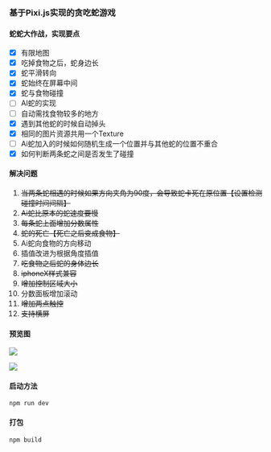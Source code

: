 ### 基于Pixi.js实现的贪吃蛇游戏
#### 蛇蛇大作战，实现要点
- [x] 有限地图
- [x] 吃掉食物之后，蛇身边长
- [x] 蛇平滑转向
- [x] 蛇始终在屏幕中间
- [x] 蛇与食物碰撞
- [ ] AI蛇的实现
- [ ] 自动需找食物较多的地方
- [x] 遇到其他蛇的时候自动掉头
- [x] 相同的图片资源共用一个Texture
- [ ] Ai蛇加入的时候如何随机生成一个位置并与其他蛇的位置不重合
- [x] 如何判断两条蛇之间是否发生了碰撞

#### 解决问题
1. ~~当两条蛇相遇的时候如果方向夹角为90度，会导致蛇卡死在原位置【设置检测碰撞时间间隔】~~
2. ~~Ai蛇比原本的蛇速度要慢~~
3. ~~每条蛇上面增加分数属性~~
4. ~~蛇的死亡【死亡之后变成食物】~~
5. Ai蛇向食物的方向移动
6. 插值改进为根据角度插值
7. ~~吃食物之后蛇的身体边长~~
8. ~~iphoneX样式兼容~~
9. ~~增加控制区域大小~~
10. 分数面板增加滚动
11. ~~增加两点触控~~
12. ~~支持横屏~~

#### 预览图
![](https://s.momocdn.com/w/u/others/2019/05/18/1558166372330-snake-1.gif)

![](https://s.momocdn.com/w/u/others/2019/05/18/1558166371022-snake-2.gif)

#### 启动方法

```
npm run dev
```
#### 打包

```
npm build
```
